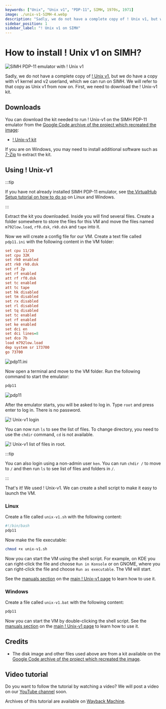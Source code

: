 ```yaml
---
keywords: ["Unix", "Unix v1", "PDP-11", SIMH, 1970s, 1971]
image: ./unix-v1-SIMH-4.webp
description: "Sadly, we do not have a complete copy of ! Unix v1, but we do have a copy with v1 kernel and v2 userland, which we can run on SIMH."
sidebar_position: 1
sidebar_label: "! Unix v1 on SIMH"
---
```


# How to install ! Unix v1 on SIMH?

![SIMH PDP-11 emulator with ! Unix v1](./unix-v1-SIMH-4.webp)

Sadly, we do not have a complete copy of [! Unix v1](/1970s/1971/unix-v1), but we do have a copy with v1 kernel and v2 userland, which we can run on SIMH. We will refer to that copy as Unix v1 from now on. First, we need to download the ! Unix-v1 kit.

## Downloads

You can download the kit needed to run ! Unix-v1 on the SIMH PDP-11 emulator from the [Google Code archive of the project which recreated the image](https://code.google.com/archive/p/unix-jun72/):

- [! Unix-v1 kit](https://storage.googleapis.com/google-code-archive-downloads/v2/code.google.com/unix-jun72/images-20080625.tgz)

If you are on Windows, you may need to install additional software such as [7-Zip](https://www.7-zip.org/) to extract the kit.

## Using ! Unix-v1

:::tip

If you have not already installed SIMH PDP-11 emulator, see [the VirtualHub Setup tutorial on how to do so](https://setup.virtualhub.eu.org/simh-pdp11/) on Linux and Windows.

:::

Extract the kit you downloaded. Inside you will find several files. Create a folder somewhere to store the files for this VM and move the files named `m792low.load`, `rf0.dsk`, `rk0.dsk` and `tape` into it.

Now we will create a config file for our VM. Create a text file called `pdp11.ini` with the following content in the VM folder:

```ini
set cpu 11/20
set cpu 32K
set rk0 enabled
att rk0 rk0.dsk
set rf 2p
set rf enabled
att rf rf0.dsk
set tc enabled
att tc tape
set hk disabled
set tm disabled
set rx disabled
set rl disabled
set tq disabled
set tc enabled
set rf enabled
set ke enabled
set dci en
set dci lines=8
set dco 7b
load m792low.load
dep system sr 173700
go 73700
```

![pdp11.ini](./unix-v1-SIMH-1.webp)

Now open a terminal and move to the VM folder. Run the following command to start the emulator:

```bash
pdp11
```

![pdp11](./unix-v1-SIMH-2.webp)

After the emulator starts, you will be asked to log in. Type `root` and press enter to log in. There is no password.

![! Unix-v1 login](./unix-v1-SIMH-3.webp)

You can now run `ls` to see the list of files. To change directory, you need to use the `chdir` command, `cd` is not available.

![! Unix-v1 list of files in root.](./unix-v1-SIMH-4.webp)

:::tip

You can also login using a non-admin user `ken`. You can run `chdir /` to move to `/` and then run `ls` to see list of files and folders in `/`.

:::

That's it! We used ! Unix-v1. We can create a shell script to make it easy to launch the VM.

### Linux

Create a file called `unix-v1.sh` with the following content:

```bash
#!/bin/bash
pdp11
```

Now make the file executable:

```bash
chmod +x unix-v1.sh
```

Now you can start the VM using the shell script. For example, on KDE you can right-click the file and choose `Run in Konsole` or on GNOME, where you can right-click the file and choose `Run as executable`. The VM will start.

See the [manuals section](/1970s/1971/unix-v1/#manuals) on the [main ! Unix-v1 page](/1970s/1971/unix-v1) to learn how to use it.

### Windows

Create a file called `unix-v1.bat` with the following content:

```bash
pdp11
```

Now you can start the VM by double-clicking the shell script. See the [manuals section](/1970s/1971/unix-v1/#manuals) on the [main ! Unix-v1 page](/1970s/1971/unix-v1) to learn how to use it.

## Credits

- The disk image and other files used above are from a kit available on the [Google Code archive of the project which recreated the image](https://code.google.com/archive/p/unix-jun72/).

## Video tutorial

Do you want to follow the tutorial by watching a video? We will post a video on our [YouTube channel](https://www.youtube.com/@virtua1hub) soon.

Archives of this tutorial are available on [Wayback Machine](https://web.archive.org/web/*/https://virtualhub.eu.org/1970s/1971/unix-v1/simh/).
